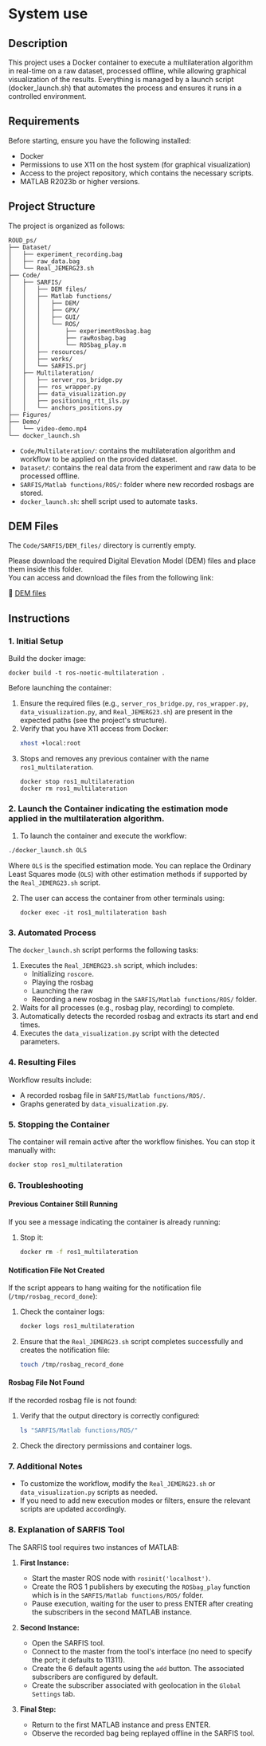 # System use

## Description
This project uses a Docker container to execute a multilateration algorithm in real-time on a raw dataset, processed offline, while allowing graphical visualization of the results. Everything is managed by a launch script (docker_launch.sh) that automates the process and ensures it runs in a controlled environment.

## Requirements
Before starting, ensure you have the following installed:

- Docker
- Permissions to use X11 on the host system (for graphical visualization)
- Access to the project repository, which contains the necessary scripts.
- MATLAB R2023b or higher versions.

## Project Structure
The project is organized as follows:

```
ROUD_ps/
├── Dataset/
│   ├── experiment_recording.bag
│   ├── raw_data.bag
│   └── Real_JEMERG23.sh
├── Code/
│   ├── SARFIS/
│   │   ├── DEM files/
│   │   ├── Matlab functions/
│   │   │   ├── DEM/
│   │   │   ├── GPX/
│   │   │   ├── GUI/
│   │   │   └── ROS/
│   │   │       ├── experimentRosbag.bag
│   │   │       ├── rawRosbag.bag
│   │   │       └── ROSbag_play.m
│   │   ├── resources/
│   │   ├── works/
│   │   └── SARFIS.prj
│   ├── Multilateration/
│   │   ├── server_ros_bridge.py
│   │   ├── ros_wrapper.py
│   │   ├── data_visualization.py
│   │   ├── positioning_rtt_ils.py
│   │   └── anchors_positions.py
├── Figures/
├── Demo/
│   └── video-demo.mp4
└── docker_launch.sh
```

- `Code/Multilateration/`: contains the multilateration algorithm and workflow to be applied on the provided dataset.
- `Dataset/`: contains the real data from the experiment and raw data to be processed offline.
- `SARFIS/Matlab functions/ROS/`: folder where new recorded rosbags are stored.
- `docker_launch.sh`: shell script used to automate tasks.

## DEM Files

The `Code/SARFIS/DEM_files/` directory is currently empty.

Please download the required Digital Elevation Model (DEM) files and place them inside this folder.  
You can access and download the files from the following link:

🔗 [DEM files](https://uma365-my.sharepoint.com/my?id=%2Fpersonal%2Fjbravo%5Fuma%5Fes%2FDocuments%2FDEM%20files&ga=1)


## Instructions

### 1. Initial Setup

Build the docker image: 
```
docker build -t ros-noetic-multilateration .
```

Before launching the container:

1. Ensure the required files (e.g., `server_ros_bridge.py`, `ros_wrapper.py`, `data_visualization.py`, and `Real_JEMERG23.sh`) are present in the expected paths (see the project's structure).
2. Verify that you have X11 access from Docker:
   ```bash
   xhost +local:root
   ```
3. Stops and removes any previous container with the name `ros1_multilateration`.
   ```
   docker stop ros1_multilateration
   docker rm ros1_multilateration
   ```

### 2. Launch the Container indicating the estimation mode applied in the multilateration algorithm.
1. To launch the container and execute the workflow:

```bash
./docker_launch.sh OLS
```
Where `OLS` is the specified estimation mode. You can replace the Ordinary Least Squares mode (`OLS`) with other estimation methods if supported by the `Real_JEMERG23.sh` script.

2. The user can access the container from other terminals using:
   ```
   docker exec -it ros1_multilateration bash
   ```

### 3. Automated Process
The `docker_launch.sh` script performs the following tasks:

1. Executes the `Real_JEMERG23.sh` script, which includes:
   - Initializing `roscore`.
   - Playing the rosbag 
   - Launching the raw
   - Recording a new rosbag in the `SARFIS/Matlab functions/ROS/` folder.
2. Waits for all processes (e.g., rosbag play, recording) to complete.
3. Automatically detects the recorded rosbag and extracts its start and end times.
4. Executes the `data_visualization.py` script with the detected parameters.

### 4. Resulting Files
Workflow results include:
- A recorded rosbag file in `SARFIS/Matlab functions/ROS/`.
- Graphs generated by `data_visualization.py`.

### 5. Stopping the Container
The container will remain active after the workflow finishes. You can stop it manually with:

```bash
docker stop ros1_multilateration
```

### 6. Troubleshooting

#### Previous Container Still Running
If you see a message indicating the container is already running:

1. Stop it:
   ```bash
   docker rm -f ros1_multilateration
   ```

#### Notification File Not Created
If the script appears to hang waiting for the notification file (`/tmp/rosbag_record_done`):
1. Check the container logs:
   ```bash
   docker logs ros1_multilateration
   ```
2. Ensure that the `Real_JEMERG23.sh` script completes successfully and creates the notification file:
   ```bash
   touch /tmp/rosbag_record_done
   ```

#### Rosbag File Not Found
If the recorded rosbag file is not found:
1. Verify that the output directory is correctly configured:
   ```bash
   ls "SARFIS/Matlab functions/ROS/"
   ```
2. Check the directory permissions and container logs.


### 7. Additional Notes
- To customize the workflow, modify the `Real_JEMERG23.sh` or `data_visualization.py` scripts as needed.
- If you need to add new execution modes or filters, ensure the relevant scripts are updated accordingly.

### 8. Explanation of SARFIS Tool

The SARFIS tool requires two instances of MATLAB:

1. **First Instance:**
   - Start the master ROS node with `rosinit('localhost')`.
   - Create the ROS 1 publishers by executing the `ROSbag_play` function which is in the `SARFIS/Matlab functions/ROS/` folder.
   - Pause execution, waiting for the user to press ENTER after creating the subscribers in the second MATLAB instance.

2. **Second Instance:**
   - Open the SARFIS tool.
   - Connect to the master from the tool's interface (no need to specify the port; it defaults to 11311).
   - Create the 6 default agents using the `add` button. The associated subscribers are configured by default.
   - Create the subscriber associated with geolocation in the `Global Settings` tab.

3. **Final Step:**
   - Return to the first MATLAB instance and press ENTER.
   - Observe the recorded bag being replayed offline in the SARFIS tool.



